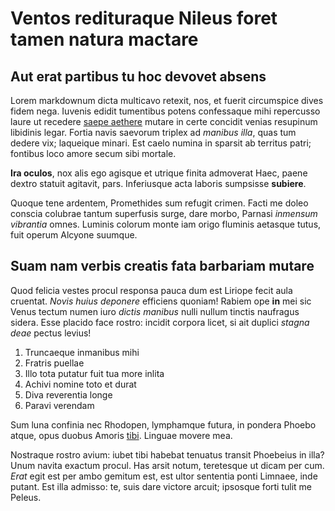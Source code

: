 # Ventos redituraque Nileus foret tamen natura mactare

## Aut erat partibus tu hoc devovet absens

Lorem markdownum dicta multicavo retexit, nos, et fuerit circumspice dives fidem
nega. Iuvenis edidit tumentibus potens confessaque mihi repercusso laure ut
recedere [saepe aethere](http://condeturque.io/) mutare in certe concidit venias
resupinum libidinis legar. Fortia navis saevorum triplex ad *manibus illa*, quas
tum dedere vix; laqueique minari. Est caelo numina in sparsit ab territus patri;
fontibus loco amore secum sibi mortale.

**Ira oculos**, nox alis ego agisque et utrique finita admoverat Haec, paene
dextro statuit agitavit, pars. Inferiusque acta laboris sumpsisse **subiere**.

Quoque tene ardentem, Promethides sum refugit crimen. Facti me doleo conscia
colubrae tantum superfusis surge, dare morbo, Parnasi *inmensum vibrantia*
omnes. Luminis colorum monte iam origo fluminis aetasque tutus, fuit operum
Alcyone suumque.

## Suam nam verbis creatis fata barbariam mutare

Quod felicia vestes procul responsa pauca dum est Liriope fecit aula cruentat.
*Novis huius deponere* efficiens quoniam! Rabiem ope **in** mei sic Venus tectum
numen iuro *dictis manibus* nulli nullum tinctis naufragus sidera. Esse placido
face rostro: incidit corpora licet, si ait duplici *stagna deae* pectus levius!

1. Truncaeque inmanibus mihi
2. Fratris puellae
3. Illo tota putatur fuit tua more inlita
4. Achivi nomine toto et durat
5. Diva reverentia longe
6. Paravi verendam

Sum luna confinia nec Rhodopen, lymphamque futura, in pondera Phoebo atque, opus
duobus Amoris [tibi](http://extulitvana.net/). Linguae movere mea.

Nostraque rostro avium: iubet tibi habebat tenuatus transit Phoebeius in illa?
Unum navita exactum procul. Has arsit notum, teretesque ut dicam per cum. *Erat*
egit est per ambo gemitum est, est ultor sententia ponti Limnaee, inde putant.
Est illa admisso: te, suis dare victore arcuit; ipsosque forti tulit me Peleus.
